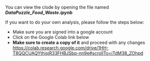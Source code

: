You can view the clode by opening the file named **_DataPuzzle_Food_Waste.ipynb_**

If you want to do your own analysis, please follow the steps below:
* Make sure you are signed into a google account
* Click on the Google Colab link below
* **Make sure to create a copy of it** and proceed with any changes
https://colab.research.google.com/drive/1HH-T8QQCUAQYthisjR33FHBJSbp-nn9e#scrollTo=iTdM38_ZOhpd
